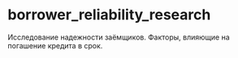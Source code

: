 # borrower_reliability_research
Исследование надежности заёмщиков.
Факторы, влияющие на погашение кредита в срок.
